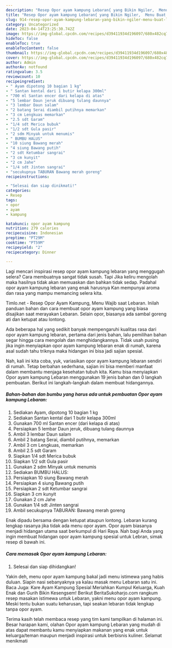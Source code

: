```yaml
---
description: "Resep Opor ayam kampung Lebaran{ yang Bikin Ngiler,  Menu Buat lebaran"
title: "Resep Opor ayam kampung Lebaran{ yang Bikin Ngiler,  Menu Buat lebaran"
slug: 914-resep-opor-ayam-kampung-lebaran-yang-bikin-ngiler-menu-buat-lebaran
category: Uncategorized
date: 2023-04-14T23:25:30.742Z
image: https://img-global.cpcdn.com/recipes/d39411934d196097/680x482cq70/opor-ayam-kampung-lebaran-foto-resep-utama.jpg
hideToc: false
enableToc: true
enableTocContent: false
thumbnail: https://img-global.cpcdn.com/recipes/d39411934d196097/680x482cq70/opor-ayam-kampung-lebaran-foto-resep-utama.jpg
cover: https://img-global.cpcdn.com/recipes/d39411934d196097/680x482cq70/opor-ayam-kampung-lebaran-foto-resep-utama.jpg
author: Admin
authorAv: notfound
ratingvalue: 3.5
reviewcount: 10
recipeingredient:
- " Ayam dipotong 10 bagian 1 kg"
- " Santan kental dari 1 butir kelapa 300ml"
- "700 ml Santan encer dari kelapa di atas"
- "5 lembar Daun jeruk dibuang tulang daunnya"
- "3 lembar Daun salam"
- "2 batang Serai diambil putihnya memarkan"
- "3 cm Lengkuas memarkan"
- "2.5 sdt Garam"
- "1/4 sdt Merica bubuk"
- "1/2 sdt Gula pasir"
- "2 sdm Minyak untuk menumis"
- " BUMBU HALUS"
- "10 siung Bawang merah"
- "4 siung Bawang putih"
- "2 sdt Ketumbar sangrai"
- "3 cm kunyit"
- "2 cm Jahe"
- "1/4 sdt Jinten sangrai"
- "secukupnya TABURAN Bawang merah goreng"
recipeinstructions:

- "Selesai dan siap dinikmati!"
categories:
- Resep
tags:
- opor
- ayam
- kampung

katakunci: opor ayam kampung 
nutrition: 279 calories
recipecuisine: Indonesian
preptime: "PT29M"
cooktime: "PT59M"
recipeyield: "2"
recipecategory: Dinner

---
```



Lagi mencari inspirasi resep opor ayam kampung lebaran yang menggugah selera? Cara membuatnya sangat tidak susah. Tapi Jika keliru mengolah maka hasilnya tidak akan memuaskan dan bahkan tidak sedap. Padahal opor ayam kampung lebaran yang enak harusnya Kan mempunyai aroma dan rasa yang mampu memancing selera kita.


Timlo.net - Resep Opor Ayam Kampung, Menu Wajib saat Lebaran. Inilah panduan bahan dan cara membuat opor ayam kampung yang biasa disajikan saat merayakan Lebaran. Selain opor, biasanya ada sambal goreng ati dan ketupat atau lontong.

Ada beberapa hal yang sedikit banyak mempengaruhi kualitas rasa dari opor ayam kampung lebaran, pertama dari jenis bahan, lalu pemilihan bahan segar hingga cara mengolah dan menghidangkannya. Tidak usah pusing jika ingin menyiapkan opor ayam kampung lebaran enak di rumah, karena asal sudah tahu triknya maka hidangan ini bisa jadi sajian spesial.


Nah, kali ini kita coba, yuk, variasikan opor ayam kampung lebaran sendiri di rumah. Tetap berbahan sederhana, sajian ini bisa memberi manfaat dalam membantu menjaga kesehatan tubuh kita. Kamu bisa menyiapkan Opor ayam kampung Lebaran menggunakan 19 jenis bahan dan 0 langkah pembuatan. Berikut ini langkah-langkah dalam membuat hidangannya.

<!--inarticleads1-->

##### Bahan-bahan dan bumbu yang harus ada untuk pembuatan Opor ayam kampung Lebaran:

1. Sediakan  Ayam, dipotong 10 bagian 1 kg
1. Sediakan  Santan kental dari 1 butir kelapa 300ml
1. Gunakan 700 ml Santan encer (dari kelapa di atas)
1. Persiapkan 5 lembar Daun jeruk, dibuang tulang daunnya
1. Ambil 3 lembar Daun salam
1. Ambil 2 batang Serai, diambil putihnya, memarkan
1. Ambil 3 cm Lengkuas, memarkan
1. Ambil 2.5 sdt Garam
1. Siapkan 1/4 sdt Merica bubuk
1. Siapkan 1/2 sdt Gula pasir
1. Gunakan 2 sdm Minyak untuk menumis
1. Sediakan  BUMBU HALUS:
1. Persiapkan 10 siung Bawang merah
1. Persiapkan 4 siung Bawang putih
1. Persiapkan 2 sdt Ketumbar sangrai
1. Siapkan 3 cm kunyit
1. Gunakan 2 cm Jahe
1. Gunakan 1/4 sdt Jinten sangrai
1. Ambil secukupnya TABURAN: Bawang merah goreng


Enak dipadu bersama dengan ketupat ataupun lontong. Lebaran kurang lengkap rasanya jika tidak ada menu opor ayam. Opor ayam biasanya menjadi hidangan utama saat berkumpul di Hari Raya. Nah bagi Anda yang ingin membuat hidangan opor ayam kampung spesial untuk Lebran, simak resep di bawah ini. 

<!--inarticleads2-->

##### Cara memasak Opor ayam kampung Lebaran:


1. Selesai dan siap dihidangkan!

Yakin deh, menu opor ayam kampung bakal jadi menu istimewa yang habis duluan. Siapin nasi sebanyaknya ya kalau masak menu Lebaran satu ini. Baca Juga: Kare Ayam Kampung Spesial Meriahkan Kumpul Keluarga, Kuah Enak dan Gurih Bikin Kesengsem! Berikut BeritaSukoharjo.com rangkum resep masakan istimewa untuk Lebaran, yakni menu opor ayam kampung. Meski tentu bukan suatu keharusan, tapi seakan lebaran tidak lengkap tanpa opor ayam. 

Terima kasih telah membaca resep yang tim kami tampilkan di halaman ini. Besar harapan kami, olahan Opor ayam kampung Lebaran yang mudah di atas dapat membantu kamu menyiapkan makanan yang enak untuk keluarga/teman maupun menjadi inspirasi untuk berbisnis kuliner. Selamat menikmati
